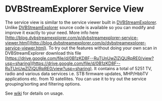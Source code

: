 # DVBStreamExplorer Service View

The service view is similar to the service viewer built in [DVBStreamExplorer](http://www.dvbstreamexplorer.com/dvbse/dvbse.php). Unlike [DVBStreamExplorer](http://www.dvbstreamexplorer.com/dvbse/dvbse.php) source code is available so you can modify and improve it exactly to your need.
More info here [http://blog.dvbstreamexplorer.com/p/dvbstreamexplorer-service-viewer.html](http://blog.dvbstreamexplorer.com/p/dvbstreamexplorer-service-viewer.html).
To try out the features without doing your own scan in DVBStreamExplorer download this file [https://drive.google.com/file/d/0B1zKD8F--RuTUnUwZlZjQURpRE0/view?usp=sharing](https://drive.google.com/file/d/0B1zKD8F--RuTUnUwZlZjQURpRE0/view?usp=sharing).
It contains a total of 5251 TV, radio and various data services i.e. STB firmware updates, MHP/HbbTV applications etc.  from 10 satellites. You can use it to try out the service grouping/sorting and filtering options.

See [wiki](https://github.com/jensvaaben/dvbseserviceview/wiki) for details on usage.
